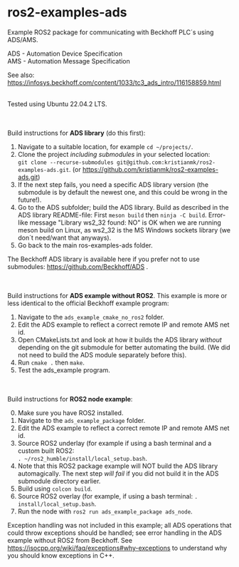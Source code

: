 # ros2-examples-ads
Example ROS2 package for communicating with Beckhoff PLC´s using ADS/AMS.

ADS - Automation Device Specification<br />
AMS - Automation Message Specification

See also:
https://infosys.beckhoff.com/content/1033/tc3_ads_intro/116158859.html


<br />
Tested using Ubuntu 22.04.2 LTS.

<br /><br />
Build instructions for **ADS library** (do this first):

1. Navigate to a suitable location, for example `cd ~/projects/`.
2. Clone the project _including submodules_ in your selected location:
<br />`git clone --recurse-submodules git@github.com:kristianmk/ros2-examples-ads.git`. (or https://github.com/kristianmk/ros2-examples-ads.git)
4. If the next step fails, you need a specific ADS library version (the submodule is by default the newest one, and this could be wrong in the future!).
5. Go to the ADS subfolder; build the ADS library. Build as described in the ADS library README-file: First `meson build` then `ninja -C build`. Error-like message "Library&nbsp;ws2_32&nbsp;found:&nbsp;NO" is OK when we are running meson build on Linux, as ws2_32 is the MS Windows sockets library (we don´t need/want that anyways).
6. Go back to the main ros-examples-ads folder.

The Beckhoff ADS library is available here if you prefer not to use submodules: https://github.com/Beckhoff/ADS .


<br /><br />
Build instructions for **ADS example without ROS2**. This example is more or less identical to the official Beckhoff example program:

1. Navigate to the `ads_example_cmake_no_ros2` folder.
2. Edit the ADS example to reflect a correct remote IP and remote AMS net id.
3. Open CMakeLists.txt and look at how it builds the ADS library _without_ depending on the git submodule for better automating the build. (We did not need to build the ADS module separately before this).
4. Run `cmake .` then `make`.
5. Test the ads_example program.


<br /><br />
Build instructions for **ROS2 node example**:

0. Make sure you have ROS2 installed.
1. Navigate to the `ads_example_package` folder.
2. Edit the ADS example to reflect a correct remote IP and remote AMS net id.
3. Source ROS2 underlay (for example if using a bash terminal and a custom built ROS2: <br />`. ~/ros2_humble/install/local_setup.bash`.
4. Note that this ROS2 package example will NOT build the ADS library automagically. The next step _will fail_ if you did not build it in the ADS submodule directory earlier.
5. Build using `colcon build`.
6. Source ROS2 overlay (for example, if using a bash terminal: `. install/local_setup.bash`.
7. Run the node with `ros2 run ads_example_package ads_node`.

Exception handling was not included in this example; all ADS operations that could throw exceptions should be handled; see error handling in the ADS example without ROS2 from Beckhoff. See https://isocpp.org/wiki/faq/exceptions#why-exceptions to understand why you should know exceptions in C++.
